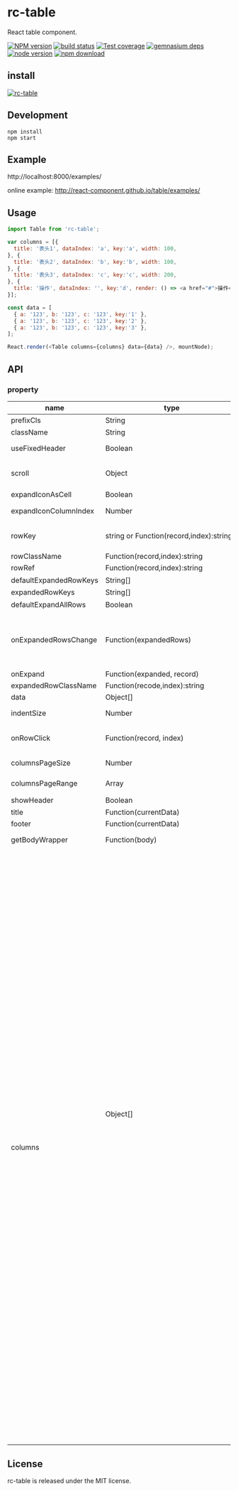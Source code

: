 # rc-table

React table component.

[![NPM version][npm-image]][npm-url]
[![build status][travis-image]][travis-url]
[![Test coverage][coveralls-image]][coveralls-url]
[![gemnasium deps][gemnasium-image]][gemnasium-url]
[![node version][node-image]][node-url]
[![npm download][download-image]][download-url]

[npm-image]: http://img.shields.io/npm/v/rc-table.svg?style=flat-square
[npm-url]: http://npmjs.org/package/rc-table
[travis-image]: https://img.shields.io/travis/react-component/table.svg?style=flat-square
[travis-url]: https://travis-ci.org/react-component/table
[coveralls-image]: https://img.shields.io/coveralls/react-component/table.svg?style=flat-square
[coveralls-url]: https://coveralls.io/r/react-component/table?branch=master
[gemnasium-image]: http://img.shields.io/gemnasium/react-component/table.svg?style=flat-square
[gemnasium-url]: https://gemnasium.com/react-component/table
[node-image]: https://img.shields.io/badge/node.js-%3E=_0.10-green.svg?style=flat-square
[node-url]: http://nodejs.org/download/
[download-image]: https://img.shields.io/npm/dm/rc-table.svg?style=flat-square
[download-url]: https://npmjs.org/package/rc-table

## install

[![rc-table](https://nodei.co/npm/rc-table.png)](https://npmjs.org/package/rc-table)

## Development

```
npm install
npm start
```

## Example

http://localhost:8000/examples/

online example: http://react-component.github.io/table/examples/

## Usage

```js
import Table from 'rc-table';

var columns = [{
  title: '表头1', dataIndex: 'a', key:'a', width: 100,
}, {
  title: '表头2', dataIndex: 'b', key:'b', width: 100,
}, {
  title: '表头3', dataIndex: 'c', key:'c', width: 200,
}, {
  title: '操作', dataIndex: '', key:'d', render: () => <a href="#">操作</a>,
}];

const data = [
  { a: '123', b: '123', c: '123', key:'1' },
  { a: '123', b: '123', c: '123', key:'2' },
  { a: '123', b: '123', c: '123', key:'3' },
];

React.render(<Table columns={columns} data={data} />, mountNode);
```

## API

### property

<table class="table table-bordered table-striped">
    <thead>
    <tr>
        <th style="width: 100px;">name</th>
        <th style="width: 50px;">type</th>
        <th>default</th>
        <th>description</th>
    </tr>
    </thead>
    <tbody>
      <tr>
          <td>prefixCls</td>
          <td>String</td>
          <th>rc-table</th>
          <td></td>
      </tr>
      <tr>
          <td>className</td>
          <td>String</td>
          <th></th>
          <td>additional className</td>
      </tr>
      <tr>
          <td>useFixedHeader</td>
          <td>Boolean</td>
          <th>false</th>
          <td>whether use separator table for header. better set width for columns</td>
      </tr>
      <tr>
          <td>scroll</td>
          <td>Object</td>
          <th>{x: false, y: false}</th>
          <td>whether table can be scroll in x/y direction, `x` or `y` can be a number that indicated the width and height of table body</td>
      </tr>
      <tr>
          <td>expandIconAsCell</td>
          <td>Boolean</td>
          <th>false</th>
          <td>whether render expandIcon as a cell</td>
      </tr>
      <tr>
          <td>expandIconColumnIndex</td>
          <td>Number</td>
          <th>0</th>
          <td>The index of expandIcon which column will be inserted when expandIconAsCell is false</td>
      </tr>
      <tr>
          <td>rowKey</td>
          <td>string or Function(record,index):string</td>
          <th>'key'</th>
          <td>
              If rowKey is string, `record[rowKey]` will be used as key.
              If rowKey is function, the return value of `rowKey(record, index)` will be use as key.
          </td>
      </tr>
      <tr>
          <td>rowClassName</td>
          <td>Function(record,index):string</td>
          <th></th>
          <td>get row's className</td>
      </tr>
      <tr>
          <td>rowRef</td>
          <td>Function(record,index):string</td>
          <th></th>
          <td>get row's ref key</td>
      </tr>
      <tr>
          <td>defaultExpandedRowKeys</td>
          <td>String[]</td>
          <th>[]</th>
          <td>initial expanded rows keys</td>
      </tr>
      <tr>
          <td>expandedRowKeys</td>
          <td>String[]</td>
          <th></th>
          <td>current expanded rows keys</td>
      </tr>
      <tr>
          <td>defaultExpandAllRows</td>
          <td>Boolean</td>
          <th>false</th>
          <td>Expand All Rows initially</td>
      </tr>
      <tr>
          <td>onExpandedRowsChange</td>
          <td>Function(expandedRows)</td>
          <th>save the expanded rows in the internal state</th>
          <td>function to call when the expanded rows change</td>
      </tr>
      <tr>
          <td>onExpand</td>
          <td>Function(expanded, record)</td>
          <th></th>
          <td>function to call when click expand icon</td>
      </tr>
      <tr>
          <td>expandedRowClassName</td>
          <td>Function(recode,index):string</td>
          <th></th>
          <td>get expanded row's className</td>
      </tr>
      <tr>
          <td>data</td>
          <td>Object[]</td>
          <th></th>
          <td>data record array to be rendered</td>
      </tr>
      <tr>
          <td>indentSize</td>
          <td>Number</td>
          <th>15</th>
          <td>indentSize for every level of data.i.children, better using with column.width specified</td>
      </tr>
      <tr>
          <td>onRowClick</td>
          <td>Function(record, index)</td>
          <th></th>
          <td>handle rowClick action, index means the index of current row among fatherElement[childrenColumnName]</td>
      </tr>
      <tr>
          <td>columnsPageSize</td>
          <td>Number</td>
          <th>5</th>
          <td>pageSize of columns. (Deprecated, use fixed columns)</td>
      </tr>
      <tr>
          <td>columnsPageRange</td>
          <td>Array</td>
          <th></th>
          <td>columns index range need paging, like [2,10]. (Deprecated, use column.fixed)</td>
      </tr>
      <tr>
          <td>showHeader</td>
          <td>Boolean</td>
          <th>true</th>
          <td>whether table head is shown</td>
      </tr>
      <tr>
          <td>title</td>
          <td>Function(currentData)</td>
          <th></th>
          <td>table title render function</td>
      </tr>
      <tr>
          <td>footer</td>
          <td>Function(currentData)</td>
          <th></th>
          <td>table footer render function</td>
      </tr>
      <tr>
          <td>getBodyWrapper</td>
          <td>Function(body)</td>
          <th></th>
          <td>get wrapper of tbody, [demoe](http://react-component.github.io/table/examples/animation.html)</td>
      </tr>
      <tr>
          <td>columns</td>
          <td>Object[]<Object></td>
          <th></th>
          <td>
            The columns config of table. contains
            <table>
             <thead>
                <tr>
                    <th style="width: 100px;">name</th>
                    <th style="width: 50px;">type</th>
                    <th>default</th>
                    <th>description</th>
                </tr>
                </thead>
                <tbody>
                  <tr>
                      <td>key</td>
                      <td>String</td>
                      <th></th>
                      <td>key of this column</td>
                  </tr>
                  <tr>
                      <td>className</td>
                      <td>String</td>
                      <th></th>
                      <td>className of this column</td>
                  </tr>
                  <tr>
                     <td>colSpan</td>
                     <td>Number</td>
                     <th></th>
                     <td>thead colSpan of this column</td>
                  </tr>
                  <tr>
                      <td>title</td>
                      <td>React Node</td>
                      <th></th>
                      <td>title of this column</td>
                  </tr>
                  <tr>
                      <td>dataIndex</td>
                      <td>String</td>
                      <th></th>
                      <td>display field of the data record</td>
                  </tr>
                  <tr>
                      <td>width</td>
                      <td>String|Number</td>
                      <th></th>
                      <td>width of the specific proportion calculation according to the width of the columns</td>
                  </tr>
                  <tr>
                      <td>fixed</td>
                      <td>String|Boolean</td>
                      <th></th>
                      <td>this column will be fixed when table scroll horizontally: true or 'left' or 'right'</td>
                  </tr>
                  <tr>
                      <td>render</td>
                      <td>Function(value, row, index)</td>
                      <th></th>
                      <td>The render function of cell, has three params: the text of this cell, the record of this row, the index of this row, it's return an object:{ children: value, props: { colSpan: 1, rowSpan:1 } } ==> 'children' is the text of this cell, props is some setting of this cell, eg: 'colspan' set td colspan, 'rowspan' set td rowspan</td>
                  </tr>
                </tbody>
            </table>
          </td>
      </tr>
    </tbody>
</table>

## License

rc-table is released under the MIT license.
